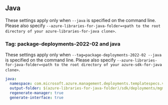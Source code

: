 
## Java

These settings apply only when `--java` is specified on the command line.
Please also specify `--azure-libraries-for-java-folder=<path to the root directory of your azure-libraries-for-java clone>`.

### Tag: package-deployments-2022-02 and java

These settings apply only when `--tag=package-deployments-2022-02 --java` is specified on the command line.
Please also specify `--azure-libraries-for-java-folder=<path to the root directory of your azure-sdk-for-java clone>`.

``` yaml $(tag) == 'package-deployments-2022-02' && $(java)
java:
  namespace: com.microsoft.azure.management.deployments.templatespecs.v2022_02_01
  output-folder: $(azure-libraries-for-java-folder)/sdk/deployments/mgmt-v2022_02_01
  regenerate-manager: true
  generate-interface: true
```
